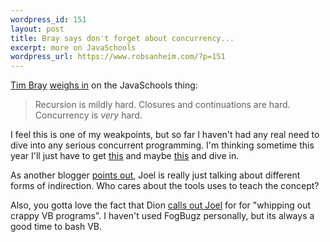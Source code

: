 ```yaml
--- 
wordpress_id: 151
layout: post
title: Bray says don't forget about concurrency...
excerpt: more on JavaSchools
wordpress_url: https://www.robsanheim.com/?p=151
---
```

<a href="https://www.tbray.org/">Tim Bray</a> <a href="https://www.tbray.org/ongoing/When/200x/2005/12/30/Spolsky-Recursion">weighs in</a> on the JavaSchools thing:

<blockquote>Recursion is mildly hard. Closures and continuations are hard. Concurrency is <em>very</em> hard.</blockquote>

I feel this is one of my weakpoints, but so far I haven't had any real need to dive into any serious concurrent programming.  I'm thinking sometime this year I'll just have to get <a href="https://www.amazon.com/exec/obidos/redirect?tag=panasonicyout-20%26link_code=xm2%26camp=2025%26creative=165953%26path=https://www.amazon.com/gp/redirect.html%253fASIN=0321349601%2526tag=panasonicyout-20%2526lcode=xm2%2526cID=2025%2526ccmID=165953%2526location=/o/ASIN/0321349601%25253FSubscriptionId=0EMV44A9A5YT1RVDGZ82" title="View product details at Amazon">this</a> and maybe <a href="https://www.amazon.com/exec/obidos/redirect?tag=panasonicyout-20%26link_code=xm2%26camp=2025%26creative=165953%26path=https://www.amazon.com/gp/redirect.html%253fASIN=0201310090%2526tag=panasonicyout-20%2526lcode=xm2%2526cID=2025%2526ccmID=165953%2526location=/o/ASIN/0201310090%25253FSubscriptionId=0EMV44A9A5YT1RVDGZ82" title="View product details at Amazon">this</a> and dive in.

As another blogger <a href="https://www.baus.net/boolean-logic-indirection">points out</a>, Joel is really just talking about different forms of indirection.  Who cares about the tools uses to teach the concept?

Also, you gotta love the fact that Dion <a href="https://www.almaer.com/blog/archives/001121.html">calls out Joel</a> for for "whipping out crappy VB programs".  I haven't used FogBugz personally, but its always a good time to bash VB.
